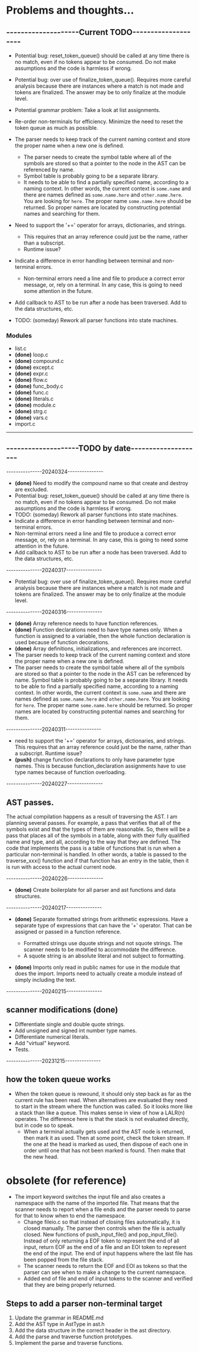 
# Problems and thoughts...

## --------------------Current TODO--------------------

* Potential bug: reset_token_queue() should be called at any time there is no match, even if no tokens appear to be consumed. Do not make assumptions and the code is harmless if wrong.

* Potential bug: over use of finalize_token_queue(). Requires more careful analysis because there are instances where a match is not made and tokens are finalized. The answer may be to only finalize at the module level.

* Potential grammar problem: Take a look at list assignments.

* Re-order non-terminals for efficiency. Minimize the need to reset the token queue as much as possible.

* The parser needs to keep track of the current naming context and store the proper name when a new one is defined.
  * The parser needs to create the symbol table where all of the symbols are stored so that a pointer to the node in the AST can be referenced by name. 
  * Symbol table is probably going to be a separate library. 
  * It needs to be able to find a partially specified name, according to a naming context. In other words, the current context is ```some.name``` and there are names defined as ```some.name.here``` and ```other.name.here```. You are looking for ```here```. The proper name ```some.name.here``` should be returned. So proper names are located by constructing potential names and searching for them.

* Need to support the '+=' operator for arrays, dictionaries, and strings. 
  * This requires that an array reference could just be the name, rather than a subscript. 
  * Runtime issue?

* Indicate a difference in error handling between terminal and non-terminal errors. 
  * Non-terminal errors need a line and file to produce a correct error message, or, rely on a terminal. In any case, this is going to need some attention in the future.

* Add callback to AST to be run after a node has been traversed. Add to the data structures, etc.

* TODO: (someday) Rework all parser functions into state machines.

### Modules
* list.c  
* **(done)** loop.c  
* **(done)** compound.c  
* **(done)** except.c  
* **(done)** expr.c  
* **(done)** flow.c  
* **(done)** func_body.c  
* **(done)** func.c  
* **(done)** literals.c  
* **(done)** module.c  
* **(done)** strg.c  
* **(done)** vars.c
* import.c  


-----------------------------------------------------

## --------------------TODO by date--------------------

---------------20240324---------------
* **(done)** Need to modify the compound name so that create and destroy are excluded.
* Potential bug: reset_token_queue() should be called at any time there is no match, even if no tokens appear to be consumed. Do not make assumptions and the code is harmless if wrong.
* TODO: (someday) Rework all parser functions into state machines.
* Indicate a difference in error handling between terminal and non-terminal errors. 
* Non-terminal errors need a line and file to produce a correct error message, or, rely on a terminal. In any case, this is going to need some attention in the future.
* Add callback to AST to be run after a node has been traversed. Add to the data structures, etc.

---------------20240317---------------
* Potential bug: over use of finalize_token_queue(). Requires more careful analysis because there are instances where a match is not made and tokens are finalized. The answer may be to only finalize at the module level.

---------------20240316---------------
* **(done)** Array reference needs to have function references.
* **(done)** Function declarations need to have type names only. When a function is assigned to a variable, then the whole function declaration is used because of function decorations.
* **(done)** Array definitions, initializations, and references are incorrect.
* The parser needs to keep track of the current naming context and store the proper name when a new one is defined.
* The parser needs to create the symbol table where all of the symbols are stored so that a pointer to the node in the AST can be referenced by name. Symbol table is probably going to be a separate library. It needs to be able to find a partially specified name, according to a naming context. In other words, the current context is ```some.name``` and there are names defined as ```some.name.here``` and ```other.name.here```. You are looking for ```here```. The proper name ```some.name.here``` should be returned. So proper names are located by constructing potential names and searching for them.

---------------20240311---------------
* need to support the '+=' operator for arrays, dictionaries, and strings. This requires that an array reference could just be the name, rather than a subscript. Runtime issue?
* **(push)** change function declarations to only have parameter type names. This is because function_declaration assignments have to use type names because of function overloading.

---------------20240227---------------
## AST passes.
The actual compilation happens as a result of traversing the AST. I am planning several passes. For example, a pass that verifies that all of the symbols exist and that the types of them are reasonable. So, there will be a pass that places all of the symbols in a table, along with their fully qualified name and type, and all, according to the way that they are defined. The code that implements the pass is a table of functions that is run when a particular non-terminal is handled. In other words, a table is passed to the traverse_xxx() function and if that function has an entry in the table, then it is run with access to the actual current node.

---------------20240226---------------
* **(done)** Create boilerplate for all parser and ast functions and data structures.

---------------20240217---------------

* **(done)** Separate formatted strings from arithmetic expressions. Have a separate type of expressions that can have the '+' operator. That can be assigned or passed in a function reference.
  * Formatted strings use dquote strings and not squote strings. The scanner needs to be modified to accommodate the difference.
  * A squote string is an absolute literal and not subject to formatting.

* **(done)** Imports only read in public names for use in the module that does the import. Imports need to actually create a module instead of simply including the text.

---------------20240215---------------

## scanner modifications **(done)**
* Differentiate single and double quote strings.
* Add unsigned and signed int number type names.
* Differentiate numerical literals.
* Add "virtual" keyword.
* Tests.

---------------20231215---------------

## how the token queue works

* When the token queue is rewound, it should only step back as far as the current rule has been read. When alternatives are evaluated they need to start in the stream where the function was called. So it looks more like a stack than like a queue. This makes sense in view of how a LALR(n) operates. The difference here is that the stack is not evaluated directly, but in code so to speak.
  * When a terminal actually gets used and the AST node is returned, then mark it as used. Then at some point, check the token stream. If the one at the head is marked as used, then dispose of each one in order until one that has not been marked is found. Then make that the new head.

# obsolete (for reference)
* The import keyword switches the input file and also creates a namespace with the name of the imported file. That means that the scanner needs to report when a file ends and the parser needs to parse for that to know when to end the namespace.
  * Change fileio.c so that instead of closing files automatically, it is closed manually. The parser then controls when the file is actually closed. New functions of push_input_file() and pop_input_file(). Instead of only returning a EOF token to represent the end of all input, return EOF as the end of a file and an EOI token to represent the end of the input. The end of input happens where the last file has been popped from the file stack.
  * The scanner needs to return the EOF and EOI as tokens so that the parser can see when to make a change to the current namespace.
  * <DONE> Added end of file and end of input tokens to the scanner and   verified that they are being properly returned.

## Steps to add a parser non-terminal target
1. Update the grammar in README.md
2. Add the AST type in AstType in ast.h
3. Add the data structure in the correct header in the ast directory.
4. Add the parse and traverse function prototypes.
5. Implement the parse and traverse functions.